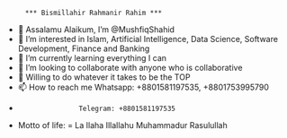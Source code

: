          *** Bismillahir Rahmanir Rahim ***
- 👋 Assalamu Alaikum, I’m @MushfiqShahid
- 👀 I’m interested in Islam, Artificial Intelligence, Data Science, Software Development, Finance and Banking
- 🌱 I’m currently learning everything I can
- 💞️ I’m looking to collaborate with anyone who is collaborative
- 💞️ Willing to do whatever it takes to be the TOP
- 📫 How to reach me Whatsapp: +8801581197535,  +8801753995790
-                    Telegram: +8801581197535
-  Motto of life: =  La Ilaha Illallahu Muhammadur Rasulullah

<!---
MushfiqShahid/MushfiqShahid is a ✨ special ✨ repository because its `README.md` (this file) appears on your GitHub profile.
You can click the Preview link to take a look at your changes.
--->
